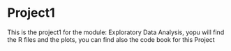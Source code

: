 # Project1
This is the project1 for the module: Exploratory Data Analysis, yopu will find the R files and the plots,
you can find also the code book for this Project
